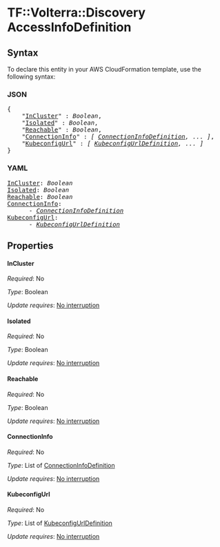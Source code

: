 # TF::Volterra::Discovery AccessInfoDefinition

## Syntax

To declare this entity in your AWS CloudFormation template, use the following syntax:

### JSON

<pre>
{
    "<a href="#incluster" title="InCluster">InCluster</a>" : <i>Boolean</i>,
    "<a href="#isolated" title="Isolated">Isolated</a>" : <i>Boolean</i>,
    "<a href="#reachable" title="Reachable">Reachable</a>" : <i>Boolean</i>,
    "<a href="#connectioninfo" title="ConnectionInfo">ConnectionInfo</a>" : <i>[ <a href="connectioninfodefinition.md">ConnectionInfoDefinition</a>, ... ]</i>,
    "<a href="#kubeconfigurl" title="KubeconfigUrl">KubeconfigUrl</a>" : <i>[ <a href="kubeconfigurldefinition.md">KubeconfigUrlDefinition</a>, ... ]</i>
}
</pre>

### YAML

<pre>
<a href="#incluster" title="InCluster">InCluster</a>: <i>Boolean</i>
<a href="#isolated" title="Isolated">Isolated</a>: <i>Boolean</i>
<a href="#reachable" title="Reachable">Reachable</a>: <i>Boolean</i>
<a href="#connectioninfo" title="ConnectionInfo">ConnectionInfo</a>: <i>
      - <a href="connectioninfodefinition.md">ConnectionInfoDefinition</a></i>
<a href="#kubeconfigurl" title="KubeconfigUrl">KubeconfigUrl</a>: <i>
      - <a href="kubeconfigurldefinition.md">KubeconfigUrlDefinition</a></i>
</pre>

## Properties

#### InCluster

_Required_: No

_Type_: Boolean

_Update requires_: [No interruption](https://docs.aws.amazon.com/AWSCloudFormation/latest/UserGuide/using-cfn-updating-stacks-update-behaviors.html#update-no-interrupt)

#### Isolated

_Required_: No

_Type_: Boolean

_Update requires_: [No interruption](https://docs.aws.amazon.com/AWSCloudFormation/latest/UserGuide/using-cfn-updating-stacks-update-behaviors.html#update-no-interrupt)

#### Reachable

_Required_: No

_Type_: Boolean

_Update requires_: [No interruption](https://docs.aws.amazon.com/AWSCloudFormation/latest/UserGuide/using-cfn-updating-stacks-update-behaviors.html#update-no-interrupt)

#### ConnectionInfo

_Required_: No

_Type_: List of <a href="connectioninfodefinition.md">ConnectionInfoDefinition</a>

_Update requires_: [No interruption](https://docs.aws.amazon.com/AWSCloudFormation/latest/UserGuide/using-cfn-updating-stacks-update-behaviors.html#update-no-interrupt)

#### KubeconfigUrl

_Required_: No

_Type_: List of <a href="kubeconfigurldefinition.md">KubeconfigUrlDefinition</a>

_Update requires_: [No interruption](https://docs.aws.amazon.com/AWSCloudFormation/latest/UserGuide/using-cfn-updating-stacks-update-behaviors.html#update-no-interrupt)


